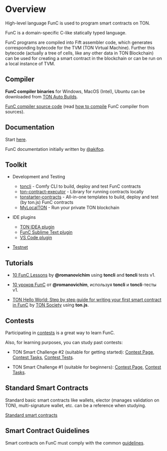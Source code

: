 # Overview

High-level language FunC is used to program smart contracts on TON.

FunC is a domain-specific C-like statically typed language. 

FunC programs are compiled into Fift assembler code, which generates corresponding bytecode for the TVM (TON Virtual Machine). Further this bytecode (actually a tree of cells, like any other data in TON Blockchain) can be used for creating a smart contract in the blockchain or can be run on a local instance of TVM.

## Compiler

**FunC compiler binaries** for Windows, MacOS (Intel), Ubuntu can be downloaded from [TON Auto Builds](https://github.com/ton-blockchain/ton/actions?query=branch%3Amaster+is%3Acompleted).

[FunC compiler source code](https://github.com/ton-blockchain/ton/tree/master/crypto/func) (read [how to compile](/compile.md#FunC) FunC compiler from sources).

## Documentation

Start [here](func/types).

FunC documentation initially written by [@akifoq](https://github.com/akifoq).

## Toolkit

- Development and Testing
    * [toncli](https://github.com/disintar/toncli) - Comfy CLI to build, deploy and test FunC contracts
    * [ton-contract-executor](https://github.com/Naltox/ton-contract-executor) - Library for running contracts locally
    * [tonstarter-contracts](https://github.com/ton-defi-org/tonstarter-contracts) - All-in-one templates to build, deploy and test (by ton.js) FunC contracts
    * [MyLocalTON](/nodes/local-ton.md) - Run your private TON blockchain

- IDE plugins
    * [TON IDEA plugin](https://plugins.jetbrains.com/plugin/18541-ton-development)
    * [FunC Sublime Text plugin](https://github.com/savva425/func_plugin_sublimetext3)
    * [VS Code plugin](https://marketplace.visualstudio.com/items?itemName=tonwhales.func-vscode)

- [Testnet](/testnet/)

## Tutorials

* [10 FunC Lessons](https://github.com/romanovichim/TonFunClessons_Eng) by **@romanovichim** using **toncli** and **toncli** tests v1.

* [10 уроков FunC](https://github.com/romanovichim/TonFunClessons_ru) от **@romanovichim**, используя **toncli** и **toncli**-тесты v1.

* [TON Hello World: Step by step guide for writing your first smart contract in FunC](https://society.ton.org/ton-hello-world-step-by-step-guide-for-writing-your-first-smart-contract-in-func) by [TON Society](https://society.ton.org) using **ton.js**.

## Contests

Participating in [contests](https://t.me/toncontests) is a great way to learn FunC.

Also, for learning purposes, you can study past contests:

* TON Smart Challenge #2 (suitable for getting started):
    [Contest Page](https://ton.org/ton-smart-challenge-2),
    [Contest Tasks](https://github.com/ton-blockchain/func-contest2),
    [Contest Tests](https://github.com/miroslav-tashonov/toncli-contest-tests).

* TON Smart Challenge #1 (suitable for beginners):
  [Contest Page](https://ton.org/contest),
  [Contest Tasks](https://github.com/ton-blockchain/func-contest1).

## Standard Smart Contracts

Standard basic smart contracts like wallets, elector (manages validation on TON), multi-signature wallet, etc. can be a reference when studying.

[Standard smart contracts](https://github.com/ton-blockchain/ton/tree/master/crypto/smartcont)

## Smart Contract Guidelines

Smart contracts on FunC must comply with the common [guidelines](https://ton.org/docs/#/howto/smart-contract-guidelines).
